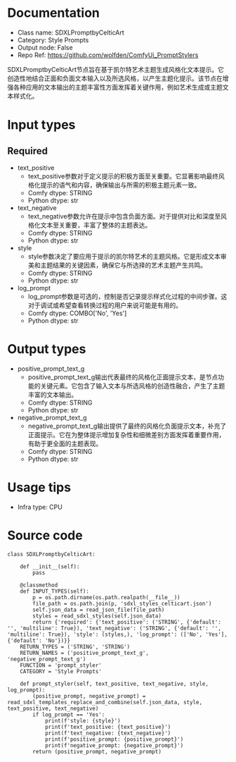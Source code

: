 # Documentation
- Class name: SDXLPromptbyCelticArt
- Category: Style Prompts
- Output node: False
- Repo Ref: https://github.com/wolfden/ComfyUi_PromptStylers

SDXLPromptbyCelticArt节点旨在基于凯尔特艺术主题生成风格化文本提示。它创造性地结合正面和负面文本输入以及所选风格，以产生主题化提示。该节点在增强各种应用的文本输出的主题丰富性方面发挥着关键作用，例如艺术生成或主题文本样式化。

# Input types
## Required
- text_positive
    - text_positive参数对于定义提示的积极方面至关重要。它显著影响最终风格化提示的语气和内容，确保输出与所需的积极主题元素一致。
    - Comfy dtype: STRING
    - Python dtype: str
- text_negative
    - text_negative参数允许在提示中包含负面方面。对于提供对比和深度至风格化文本至关重要，丰富了整体的主题表达。
    - Comfy dtype: STRING
    - Python dtype: str
- style
    - style参数决定了要应用于提示的凯尔特艺术的主题风格。它是形成文本审美和主题结果的关键因素，确保它与所选择的艺术主题产生共鸣。
    - Comfy dtype: STRING
    - Python dtype: str
- log_prompt
    - log_prompt参数是可选的，控制是否记录提示样式化过程的中间步骤。这对于调试或希望查看转换过程的用户来说可能是有用的。
    - Comfy dtype: COMBO['No', 'Yes']
    - Python dtype: str

# Output types
- positive_prompt_text_g
    - positive_prompt_text_g输出代表最终的风格化正面提示文本，是节点功能的关键元素。它包含了输入文本与所选风格的创造性融合，产生了主题丰富的文本输出。
    - Comfy dtype: STRING
    - Python dtype: str
- negative_prompt_text_g
    - negative_prompt_text_g输出提供了最终的风格化负面提示文本，补充了正面提示。它在为整体提示增加复杂性和细微差别方面发挥着重要作用，有助于更全面的主题表现。
    - Comfy dtype: STRING
    - Python dtype: str

# Usage tips
- Infra type: CPU

# Source code
```
class SDXLPromptbyCelticArt:

    def __init__(self):
        pass

    @classmethod
    def INPUT_TYPES(self):
        p = os.path.dirname(os.path.realpath(__file__))
        file_path = os.path.join(p, 'sdxl_styles_celticart.json')
        self.json_data = read_json_file(file_path)
        styles = read_sdxl_styles(self.json_data)
        return {'required': {'text_positive': ('STRING', {'default': '', 'multiline': True}), 'text_negative': ('STRING', {'default': '', 'multiline': True}), 'style': (styles,), 'log_prompt': (['No', 'Yes'], {'default': 'No'})}}
    RETURN_TYPES = ('STRING', 'STRING')
    RETURN_NAMES = ('positive_prompt_text_g', 'negative_prompt_text_g')
    FUNCTION = 'prompt_styler'
    CATEGORY = 'Style Prompts'

    def prompt_styler(self, text_positive, text_negative, style, log_prompt):
        (positive_prompt, negative_prompt) = read_sdxl_templates_replace_and_combine(self.json_data, style, text_positive, text_negative)
        if log_prompt == 'Yes':
            print(f'style: {style}')
            print(f'text_positive: {text_positive}')
            print(f'text_negative: {text_negative}')
            print(f'positive_prompt: {positive_prompt}')
            print(f'negative_prompt: {negative_prompt}')
        return (positive_prompt, negative_prompt)
```